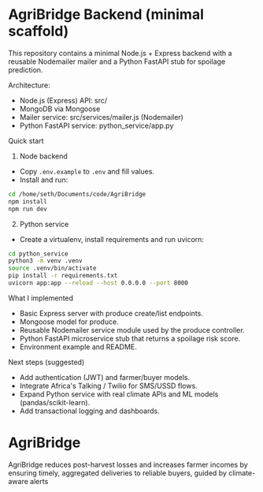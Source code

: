 # AgriBridge Backend (minimal scaffold)

This repository contains a minimal Node.js + Express backend with a reusable Nodemailer mailer and a Python FastAPI stub for spoilage prediction.

Architecture:
- Node.js (Express) API: src/
- MongoDB via Mongoose
- Mailer service: src/services/mailer.js (Nodemailer)
- Python FastAPI service: python_service/app.py

Quick start

1. Node backend

 - Copy `.env.example` to `.env` and fill values.
 - Install and run:

```bash
cd /home/seth/Documents/code/AgriBridge
npm install
npm run dev
```

2. Python service

 - Create a virtualenv, install requirements and run uvicorn:

```bash
cd python_service
python3 -m venv .venv
source .venv/bin/activate
pip install -r requirements.txt
uvicorn app:app --reload --host 0.0.0.0 --port 8000
```

What I implemented
- Basic Express server with produce create/list endpoints.
- Mongoose model for produce.
- Reusable Nodemailer service module used by the produce controller.
- Python FastAPI microservice stub that returns a spoilage risk score.
- Environment example and README.

Next steps (suggested)
- Add authentication (JWT) and farmer/buyer models.
- Integrate Africa's Talking / Twilio for SMS/USSD flows.
- Expand Python service with real climate APIs and ML models (pandas/scikit-learn).
- Add transactional logging and dashboards.
# AgriBridge
AgriBridge reduces post-harvest losses and increases farmer incomes by ensuring timely, aggregated deliveries to reliable buyers, guided by climate-aware alerts
